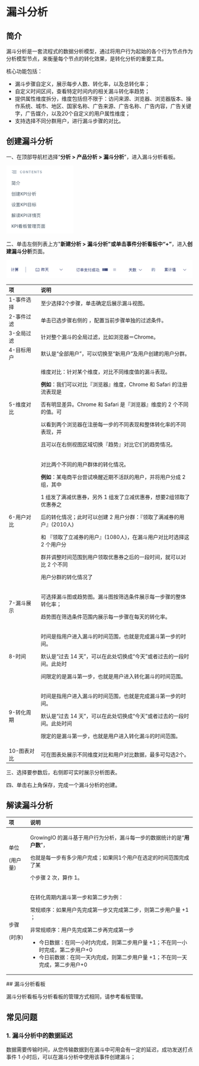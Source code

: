 # 漏斗分析

## 简介

漏斗分析是一套流程式的数据分析模型，通过将用户行为起始的各个行为节点作为分析模型节点，来衡量每个节点的转化效果，是转化分析的重要工具。

核心功能包括：

* 漏斗步骤自定义，展示每步人数、转化率，以及总转化率；
* 自定义时间区间，查看特定时间内的相关漏斗转化率趋势；
* 提供属性维度拆分，维度包括但不限于：访问来源、浏览器、浏览器版本、操作系统、城市、地区、国家名称、广告来源、广告名称、广告内容，广告关键字，广告媒介，以及20个自定义的用户属性维度；
* 支持选择不同分群用户，进行漏斗步骤的对比。

## 创建漏斗分析

一、在顶部导航栏选择“**分析 &gt; 产品分析 &gt; 漏斗分析**"，进入漏斗分析看板。

![&#x6F0F;&#x6597;&#x5206;&#x6790;&#x770B;&#x677F;](../../.gitbook/assets/image%20%2887%29.png)

二、单击左侧列表上方"**新建分析 &gt; 漏斗分析"**或单击事件分析看板中“**+”**，进入**创建漏斗分析**页面。

![&#x521B;&#x5EFA;&#x6F0F;&#x6597;&#x5206;&#x6790;&#x9875;&#x9762;](../../.gitbook/assets/image%20%28140%29.png)

<table>
  <thead>
    <tr>
      <th style="text-align:left">&#x9879;</th>
      <th style="text-align:left">&#x8BF4;&#x660E;</th>
    </tr>
  </thead>
  <tbody>
    <tr>
      <td style="text-align:left">1-&#x4E8B;&#x4EF6;&#x9009;&#x62E9;</td>
      <td style="text-align:left">&#x81F3;&#x5C11;&#x9009;&#x62E9;2&#x4E2A;&#x6B65;&#x9AA4;&#xFF0C;&#x5355;&#x51FB;&#x786E;&#x5B9A;&#x540E;&#x5C55;&#x793A;&#x6F0F;&#x6597;&#x89C6;&#x56FE;&#x3002;</td>
    </tr>
    <tr>
      <td style="text-align:left">2-&#x4E8B;&#x4EF6;&#x8FC7;&#x6EE4;</td>
      <td style="text-align:left">&#x5355;&#x51FB;&#x5DF2;&#x9009;&#x6B65;&#x9AA4;&#x53F3;&#x4FA7;&#x7684;
        <img
        src="https://docs.growingio.com/.gitbook/assets/-Lo08UtW7H58ehFKeZ4g-Ltde2dMkj6vvIsEg0mZ-LtdfDNBSgq16S3kCwqjE6BC8FE69697.png"
        alt/>&#xFF0C;&#x914D;&#x7F6E;&#x5F53;&#x524D;&#x6B65;&#x9AA4;&#x5355;&#x72EC;&#x7684;&#x8FC7;&#x6EE4;&#x6761;&#x4EF6;&#x3002;</td>
    </tr>
    <tr>
      <td style="text-align:left">3-&#x5168;&#x5C40;&#x8FC7;&#x6EE4;</td>
      <td style="text-align:left">&#x9488;&#x5BF9;&#x6574;&#x4E2A;&#x6F0F;&#x6597;&#x7684;&#x5168;&#x5C40;&#x8FC7;&#x6EE4;&#xFF0C;&#x6BD4;&#x5982;&#x6D4F;&#x89C8;&#x5668;&#xFF1D;Chrome&#x3002;</td>
    </tr>
    <tr>
      <td style="text-align:left">4-&#x76EE;&#x6807;&#x7528;&#x6237;</td>
      <td style="text-align:left">&#x9ED8;&#x8BA4;&#x662F;&#x201C;&#x5168;&#x90E8;&#x7528;&#x6237;&#x201D;&#xFF0C;&#x53EF;&#x4EE5;&#x5207;&#x6362;&#x81F3;&#x201C;&#x65B0;&#x7528;&#x6237;&#x201D;&#x53CA;&#x7528;&#x6237;&#x521B;&#x5EFA;&#x7684;&#x7528;&#x6237;&#x5206;&#x7FA4;&#x3002;</td>
    </tr>
    <tr>
      <td style="text-align:left">5-&#x7EF4;&#x5EA6;&#x5BF9;&#x6BD4;</td>
      <td style="text-align:left">
        <p>&#x7EF4;&#x5EA6;&#x5BF9;&#x6BD4;&#xFF1A;&#x9488;&#x5BF9;&#x67D0;&#x4E2A;&#x7EF4;&#x5EA6;&#xFF0C;&#x5BF9;&#x6BD4;&#x4E0D;&#x540C;&#x7EF4;&#x5EA6;&#x503C;&#x7684;&#x6F0F;&#x6597;&#x8868;&#x73B0;&#x3002;</p>
        <p><b>&#x4F8B;&#x5982;</b>&#xFF1A;&#x6211;&#x4EEC;&#x53EF;&#x4EE5;&#x5BF9;&#x6BD4;&#x300E;&#x6D4F;&#x89C8;&#x5668;&#x300F;&#x7EF4;&#x5EA6;&#xFF0C;Chrome
          &#x548C; Safari &#x7684;&#x6CE8;&#x518C;&#x6D41;&#x8868;&#x73B0;&#x662F;</p>
        <p>&#x5426;&#x6709;&#x660E;&#x663E;&#x5DEE;&#x5F02;&#x3002;Chrome &#x548C;
          Safari &#x662F;&#x300E;&#x6D4F;&#x89C8;&#x5668;&#x300F;&#x7EF4;&#x5EA6;&#x7684;
          2 &#x4E2A;&#x4E0D;&#x540C;&#x7684;&#x503C;&#x3002;&#x53EF;</p>
        <p>&#x4EE5;&#x770B;&#x5230;&#x4E24;&#x4E2A;&#x6D4F;&#x89C8;&#x5668;&#x5728;&#x6CE8;&#x518C;&#x6BCF;&#x4E00;&#x6B65;&#x7684;&#x4E0D;&#x540C;&#x8868;&#x73B0;&#x548C;&#x6574;&#x4F53;&#x8F6C;&#x5316;&#x7387;&#x7684;&#x4E0D;&#x540C;&#x8868;&#x73B0;&#xFF0C;&#x5E76;</p>
        <p>&#x4E14;&#x53EF;&#x4EE5;&#x5728;&#x53F3;&#x4FA7;&#x89C6;&#x56FE;&#x533A;&#x57DF;&#x5207;&#x6362;&#x300E;&#x8D8B;&#x52BF;&#x300F;&#x5BF9;&#x6BD4;&#x5B83;&#x4EEC;&#x7684;&#x8D8B;&#x52BF;&#x60C5;&#x51B5;&#x3002;</p>
      </td>
    </tr>
    <tr>
      <td style="text-align:left">6-&#x7528;&#x6237;&#x5BF9;&#x6BD4;</td>
      <td style="text-align:left">
        <p>&#x5BF9;&#x6BD4;&#x4E24;&#x4E2A;&#x4E0D;&#x540C;&#x7684;&#x7528;&#x6237;&#x7FA4;&#x4F53;&#x7684;&#x8F6C;&#x5316;&#x60C5;&#x51B5;&#x3002;</p>
        <p><b>&#x4F8B;&#x5982;</b>&#xFF1A;&#x67D0;&#x7535;&#x5546;&#x5E73;&#x53F0;&#x5C1D;&#x8BD5;&#x5524;&#x9192;&#x8FD1;&#x671F;&#x4E0D;&#x6D3B;&#x8DC3;&#x7684;&#x7528;&#x6237;&#xFF0C;&#x5E76;&#x5C06;&#x7528;&#x6237;&#x5206;&#x6210;
          2 &#x7EC4;&#xFF0C;&#x5176;&#x4E2D;</p>
        <p>1 &#x7EC4;&#x53D1;&#x4E86;&#x6EE1;&#x51CF;&#x4F18;&#x60E0;&#x5238;&#xFF0C;&#x53E6;&#x5916;
          1 &#x7EC4;&#x53D1;&#x4E86;&#x7ACB;&#x51CF;&#x4F18;&#x60E0;&#x5238;&#xFF0C;&#x60F3;&#x8981;2&#x7EC4;&#x9886;&#x53D6;&#x4E86;&#x4F18;&#x60E0;&#x5238;&#x4E4B;</p>
        <p>&#x540E;&#x7684;&#x8F6C;&#x5316;&#x60C5;&#x51B5;&#xFF1B;&#x6B64;&#x65F6;&#x53EF;&#x4EE5;&#x521B;&#x5EFA;
          2 &#x7528;&#x6237;&#x5206;&#x7FA4;&#xFF1A;&#x300E;&#x9886;&#x53D6;&#x4E86;&#x6EE1;&#x51CF;&#x5238;&#x7684;&#x7528;&#x6237;&#x300F;(2010&#x4EBA;)</p>
        <p>&#x548C; &#x300E;&#x9886;&#x53D6;&#x4E86;&#x7ACB;&#x51CF;&#x5238;&#x7684;&#x7528;&#x6237;&#x300F;(1080&#x4EBA;)&#xFF0C;&#x5728;&#x6F0F;&#x6597;&#x7528;&#x6237;&#x5BF9;&#x6BD4;&#x65F6;&#x9009;&#x62E9;&#x8FD9;
          2 &#x4E2A;&#x7528;&#x6237;&#x5206;</p>
        <p>&#x7FA4;&#x5E76;&#x8C03;&#x6574;&#x65F6;&#x95F4;&#x8303;&#x56F4;&#x5230;&#x7528;&#x6237;&#x9886;&#x53D6;&#x4F18;&#x60E0;&#x5238;&#x4E4B;&#x540E;&#x7684;&#x4E00;&#x6BB5;&#x65F6;&#x95F4;&#xFF0C;&#x5C31;&#x53EF;&#x4EE5;&#x5BF9;&#x6BD4;
          2 &#x4E2A;&#x4E0D;&#x540C;</p>
        <p>&#x7528;&#x6237;&#x5206;&#x7FA4;&#x7684;&#x8F6C;&#x5316;&#x60C5;&#x51B5;&#x4E86;</p>
      </td>
    </tr>
    <tr>
      <td style="text-align:left">7-&#x6F0F;&#x6597;&#x5C55;&#x793A;</td>
      <td style="text-align:left">
        <p>&#x53EF;&#x9009;&#x62E9;&#x6F0F;&#x6597;&#x56FE;&#x6216;&#x8D8B;&#x52BF;&#x56FE;&#x3002;&#x6F0F;&#x6597;&#x56FE;&#x6309;&#x7B5B;&#x9009;&#x6761;&#x4EF6;&#x5C55;&#x793A;&#x6BCF;&#x4E00;&#x6B65;&#x9AA4;&#x7684;&#x6574;&#x4F53;&#x8F6C;&#x5316;&#x7387;&#xFF1B;</p>
        <p>&#x8D8B;&#x52BF;&#x56FE;&#x5728;&#x7B5B;&#x9009;&#x6761;&#x4EF6;&#x8303;&#x56F4;&#x5185;&#x5C55;&#x793A;&#x6BCF;&#x4E00;&#x6B65;&#x9AA4;&#x5728;&#x6BCF;&#x5929;&#x7684;&#x8F6C;&#x5316;&#x7387;&#x3002;</p>
      </td>
    </tr>
    <tr>
      <td style="text-align:left">8-&#x65F6;&#x95F4;</td>
      <td style="text-align:left">
        <p>&#x65F6;&#x95F4;&#x662F;&#x6307;&#x7528;&#x6237;&#x8FDB;&#x5165;&#x6F0F;&#x6597;&#x7684;&#x65F6;&#x95F4;&#x8303;&#x56F4;&#xFF0C;&#x4E5F;&#x5C31;&#x662F;&#x5B8C;&#x6210;&#x6F0F;&#x6597;&#x7B2C;&#x4E00;&#x6B65;&#x7684;&#x65F6;&#x95F4;&#x3002;</p>
        <p>&#x9ED8;&#x8BA4;&#x662F;&#x201C;&#x8FC7;&#x53BB; 14 &#x5929;&#x201D;&#xFF0C;&#x53EF;&#x4EE5;&#x5728;&#x6B64;&#x5904;&#x5207;&#x6362;&#x6210;&#x201C;&#x4ECA;&#x5929;&#x201D;&#x6216;&#x8005;&#x8FC7;&#x53BB;&#x7684;&#x4E00;&#x6BB5;&#x65F6;&#x95F4;&#x3002;&#x6B64;&#x5904;&#x65F6;</p>
        <p>&#x95F4;&#x9650;&#x5B9A;&#x7684;&#x662F;&#x6F0F;&#x6597;&#x7B2C;&#x4E00;&#x6B65;&#xFF0C;&#x4E5F;&#x5C31;&#x662F;&#x7528;&#x6237;&#x8FDB;&#x5165;&#x8F6C;&#x5316;&#x6F0F;&#x6597;&#x7684;&#x65F6;&#x95F4;&#x8303;&#x56F4;&#x3002;</p>
      </td>
    </tr>
    <tr>
      <td style="text-align:left">9-&#x8F6C;&#x5316;&#x5468;&#x671F;</td>
      <td style="text-align:left">
        <p>&#x65F6;&#x95F4;&#x662F;&#x6307;&#x7528;&#x6237;&#x8FDB;&#x5165;&#x6F0F;&#x6597;&#x7684;&#x65F6;&#x95F4;&#x8303;&#x56F4;&#xFF0C;&#x4E5F;&#x5C31;&#x662F;&#x5B8C;&#x6210;&#x6F0F;&#x6597;&#x7B2C;&#x4E00;&#x6B65;&#x7684;&#x65F6;&#x95F4;&#x3002;</p>
        <p>&#x9ED8;&#x8BA4;&#x662F;&#x201C;&#x8FC7;&#x53BB; 14 &#x5929;&#x201D;&#xFF0C;&#x53EF;&#x4EE5;&#x5728;&#x6B64;&#x5904;&#x5207;&#x6362;&#x6210;&#x201C;&#x4ECA;&#x5929;&#x201D;&#x6216;&#x8005;&#x8FC7;&#x53BB;&#x7684;&#x4E00;&#x6BB5;&#x65F6;&#x95F4;&#x3002;&#x6B64;&#x5904;&#x65F6;&#x95F4;</p>
        <p>&#x9650;&#x5B9A;&#x7684;&#x662F;&#x6F0F;&#x6597;&#x7B2C;&#x4E00;&#x6B65;&#xFF0C;&#x4E5F;&#x5C31;&#x662F;&#x7528;&#x6237;&#x8FDB;&#x5165;&#x8F6C;&#x5316;&#x6F0F;&#x6597;&#x7684;&#x65F6;&#x95F4;&#x8303;&#x56F4;&#x3002;</p>
      </td>
    </tr>
    <tr>
      <td style="text-align:left">10-&#x56FE;&#x8868;&#x5BF9;&#x6BD4;</td>
      <td style="text-align:left">&#x53EF;&#x5728;&#x56FE;&#x8868;&#x5904;&#x5C55;&#x793A;&#x4E0D;&#x540C;&#x7EF4;&#x5EA6;&#x5BF9;&#x6BD4;&#x548C;&#x7528;&#x6237;&#x5BF9;&#x6BD4;&#x6570;&#x636E;&#xFF0C;&#x6700;&#x591A;&#x53EF;&#x52FE;&#x9009;2&#x4E2A;&#x3002;</td>
    </tr>
  </tbody>
</table>三、选择要参数后，右侧即可实时展示分析图表。

四、单击右上角保存，完成一个漏斗分析的创建。

## 解读漏斗分析

<table>
  <thead>
    <tr>
      <th style="text-align:left">&#x9879;</th>
      <th style="text-align:left">&#x8BF4;&#x660E;</th>
    </tr>
  </thead>
  <tbody>
    <tr>
      <td style="text-align:left">
        <p>&#x5355;&#x4F4D;</p>
        <p>(&#x7528;&#x6237;&#x91CF;)</p>
      </td>
      <td style="text-align:left">
        <p>GrowingIO &#x7684;&#x6F0F;&#x6597;&#x57FA;&#x4E8E;&#x7528;&#x6237;&#x884C;&#x4E3A;&#x5206;&#x6790;&#xFF0C;&#x6F0F;&#x6597;&#x6BCF;&#x4E00;&#x6B65;&#x7684;&#x6570;&#x636E;&#x7EDF;&#x8BA1;&#x7684;&#x662F;&#x201C;<b>&#x7528;&#x6237;&#x6570;</b>&#x201D;&#xFF0C;</p>
        <p>&#x4E5F;&#x5C31;&#x662F;&#x6BCF;&#x4E00;&#x6B65;&#x6709;&#x591A;&#x5C11;&#x7528;&#x6237;&#x5B8C;&#x6210;&#xFF1B;&#x5982;&#x679C;&#x540C;1&#x4E2A;&#x7528;&#x6237;&#x5728;&#x9009;&#x5B9A;&#x7684;&#x65F6;&#x95F4;&#x8303;&#x56F4;&#x5B8C;&#x6210;&#x4E86;&#x67D0;</p>
        <p>&#x4E2A;&#x6B65;&#x9AA4; 2 &#x6B21;&#xFF0C;&#x7B97;&#x4F5C; 1&#x3002;</p>
      </td>
    </tr>
    <tr>
      <td style="text-align:left">
        <p>&#x6B65;&#x9AA4;</p>
        <p>(&#x65F6;&#x5E8F;)</p>
      </td>
      <td style="text-align:left">
        <p></p>
        <p>&#x5728;&#x8F6C;&#x5316;&#x5468;&#x671F;&#x5185;&#x6F0F;&#x6597;&#x7B2C;&#x4E00;&#x6B65;&#x548C;&#x7B2C;&#x4E8C;&#x6B65;&#x4E3A;&#x4F8B;&#xFF1A;</p>
        <p>&#x5E38;&#x89C4;&#x987A;&#x5E8F;&#xFF1A;&#x5982;&#x679C;&#x7528;&#x6237;&#x5148;&#x5B8C;&#x6210;&#x7B2C;&#x4E00;&#x6B65;&#x53C8;&#x5B8C;&#x6210;&#x7B2C;&#x4E8C;&#x6B65;&#xFF0C;&#x5219;&#x7B2C;&#x4E8C;&#x6B65;&#x7528;&#x6237;&#x91CF;
          +1 &#xFF1B;</p>
        <p>&#x975E;&#x5E38;&#x89C4;&#x987A;&#x5E8F;&#xFF1A;&#x7528;&#x6237;&#x5148;&#x5B8C;&#x6210;&#x7B2C;&#x4E8C;&#x6B65;&#x518D;&#x5B8C;&#x6210;&#x7B2C;&#x4E00;&#x6B65;</p>
        <ul>
          <li>&#x4ECA;&#x65E5;&#x6570;&#x636E;&#xFF1A;&#x5728;&#x540C;&#x4E00;&#x5C0F;&#x65F6;&#x5185;&#x5B8C;&#x6210;&#xFF0C;&#x5219;&#x7B2C;&#x4E8C;&#x6B65;&#x7528;&#x6237;&#x91CF;
            +1&#xFF1B;&#x4E0D;&#x5728;&#x540C;&#x4E00;&#x5C0F;&#x65F6;&#x5B8C;&#x6210;&#xFF0C;&#x7B2C;&#x4E8C;&#x6B65;&#x7528;&#x6237;+0</li>
          <li>&#x4ECA;&#x65E5;&#x524D;&#x6570;&#x636E;&#xFF1A;&#x5728;&#x540C;&#x4E00;&#x5929;&#x5185;&#x5B8C;&#x6210;&#xFF0C;&#x5219;&#x7B2C;&#x4E8C;&#x6B65;&#x7528;&#x6237;&#x91CF;
            +1&#xFF1B;&#x4E0D;&#x5728;&#x540C;&#x4E00;&#x5929;&#x5B8C;&#x6210;&#xFF0C;&#x7B2C;&#x4E8C;&#x6B65;&#x7528;&#x6237;+0</li>
        </ul>
      </td>
    </tr>
  </tbody>
</table>## 漏斗分析看板

漏斗分析看板与分析看板的管理方式相同，请参考看板管理。

## 常见问题

### 1. 漏斗分析中的数据延迟

数据需要传输时间，从您传输数据到在漏斗中可用会有一定的延迟，成功发送打点事件 1 小时后，可以在漏斗分析中使用该事件创建漏斗；

